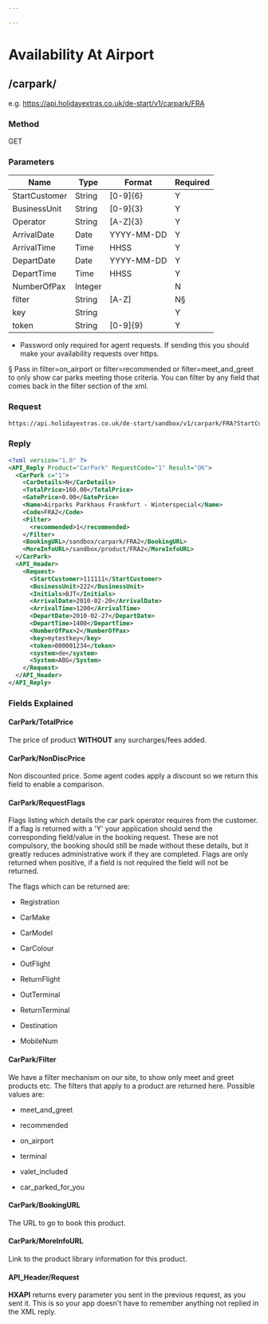 ```yaml
---

---
```


# Availability At Airport








## /carpark/<airportCode>

e.g. https://api.holidayextras.co.uk/de-start/v1/carpark/FRA

### Method

GET
















### Parameters

 | Name          | Type    | Format     | Required |
 | ----          | ----    | ------     | -------- |
 | StartCustomer | String  | [0-9]{6}   | Y        |
 | BusinessUnit  | String  | [0-9]{3}   | Y        |
 | Operator      | String  | [A-Z]{3}   | Y        |
 | ArrivalDate   | Date    | YYYY-MM-DD | Y        |
 | ArrivalTime   | Time    | HHSS       | Y        |
 | DepartDate    | Date    | YYYY-MM-DD | Y        |
 | DepartTime    | Time    | HHSS       | Y        |
 | NumberOfPax   | Integer |            | N        |
 | filter        | String  | [A-Z]      | N§      |
 | key           | String  |            | Y        |
 | token         | String  | [0-9]{9}   | Y        |

* Password only required for agent requests. If sending this you should make your availability requests over https.

§ Pass in filter=on_airport or filter=recommended or filter=meet_and_greet to only show car parks meeting those criteria. You can filter by any field that comes back in the filter section of the xml.





### Request

```html
https://api.holidayextras.co.uk/de-start/sandbox/v1/carpark/FRA?StartCustomer=111111&BusinessUnit=222&Operator=BJT&ArrivalDate=2010-02-20&ArrivalTime=1200&DepartDate=2010-02-27&DepartTime=1400&NumberOfPax=2&key=mytestkey&token=000001234
```














### Reply

```xml
<?xml version="1.0" ?>
<API_Reply Product="CarPark" RequestCode="1" Result="OK">
  <CarPark c="1">
    <CarDetails>N</CarDetails>
    <TotalPrice>160.00</TotalPrice>
    <GatePrice>0.00</GatePrice>
    <Name>Airparks Parkhaus Frankfurt - Winterspecial</Name>
    <Code>FRA2</Code>
    <Filter>
      <recommended>1</recommended>
    </Filter>
    <BookingURL>/sandbox/carpark/FRA2</BookingURL>
    <MoreInfoURL>/sandbox/product/FRA2</MoreInfoURL>
  </CarPark>
  <API_Header>
    <Request>
      <StartCustomer>111111</StartCustomer>
      <BusinessUnit>222</BusinessUnit>
      <Initials>BJT</Initials>
      <ArrivalDate>2010-02-20</ArrivalDate>
      <ArrivalTime>1200</ArrivalTime>
      <DepartDate>2010-02-27</DepartDate>
      <DepartTime>1400</DepartTime>
      <NumberOfPax>2</NumberOfPax>
      <key>mytestkey</key>
      <token>000001234</token>
      <system>de</system>
      <System>ABG</System>
    </Request>
  </API_Header>
</API_Reply>

```






















### Fields Explained

#### CarPark/TotalPrice

The price of product **WITHOUT** any surcharges/fees added.

#### CarPark/NonDiscPrice

Non discounted price. Some agent codes apply a discount so we return this field to enable a comparison.

#### CarPark/RequestFlags

Flags listing which details the car park operator requires from the customer. If a flag is returned with a 'Y' your application should send the corresponding field/value in the booking request. These are not compulsory, the booking should still be made without these details, but it greatly reduces administrative work if they are completed. Flags are only returned when positive, if a field is not required the field will not be returned.

The flags which can be returned are:


*  Registration

*  CarMake

*  CarModel

*  CarColour

*  OutFlight

*  ReturnFlight

*  OutTerminal

*  ReturnTerminal

*  Destination

*  MobileNum

#### CarPark/Filter

We have a filter mechanism on our site, to show only meet and greet products etc. The filters that apply to a product are returned here. Possible values are:


*  meet_and_greet

*  recommended

*  on_airport

*  terminal

*  valet_included

*  car_parked_for_you


#### CarPark/BookingURL

The URL to go to book this product.

#### CarPark/MoreInfoURL

Link to the product library information for this product.


#### API_Header/Request

**HXAPI** returns every parameter you sent in the previous request, as you sent it. This is so your app doesn't have to remember anything not replied in the XML reply.



